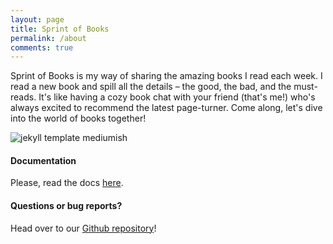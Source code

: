 ```yaml
---
layout: page
title: Sprint of Books
permalink: /about
comments: true
---
```


<div class="row justify-content-between">
<div class="col-md-8 pr-5">

<p>Sprint of Books is my way of sharing the amazing books I read each week. I read a new book and spill all the details – the good, the bad, and the must-reads. It's like having a cozy book chat with your friend (that's me!) who's always excited to recommend the latest page-turner. Come along, let's dive into the world of books together!</p>

<p class="mb-5"><img class="shadow-lg" src="{{site.baseurl}}/assets/images/sprint-of-books.png" alt="jekyll template mediumish" /></p>
<h4>Documentation</h4> 

<p>Please, read the docs <a href="https://bootstrapstarter.com/bootstrap-templates/template-mediumish-bootstrap-jekyll/">here</a>.</p>

<h4>Questions or bug reports?</h4>

<p>Head over to our <a href="https://github.com/wowthemesnet/mediumish-theme-jekyll">Github repository</a>!</p>

</div>

<div class="col-md-4">

<div class="sticky-top sticky-top-80">
<!-- <h5>Buy the persome a coffee</h5>

<p>Thank you for your support! Your donation helps me read and review more books for <a target="_blank" href="https://github.com/wowthemesnet/mediumish-theme-jekyll">Sprint of Books<i class="fab fa-github"></i></a>.</p>

<a target="_blank" href="https://www.wowthemes.net/donate/" class="btn btn-danger">Buy me a coffee</a> <a target="_blank" href="https://bootstrapstarter.com/bootstrap-templates/template-mediumish-bootstrap-jekyll/" class="btn btn-warning">Documentation</a> -->

</div>
</div>
</div>
